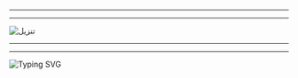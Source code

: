 _________________________________________________________________________________________________
_________________________________________________________________________________________________
![تنزيل](https://github.com/user-attachments/assets/f90cb22a-10b4-4d04-8005-18732c4ae3be)
_________________________________________________________________________________________________
_________________________________________________________________________________________________

<img src="https://readme-typing-svg.herokuapp.com?font=VT323&size=45&pause=1500&color=7D3BC3&center=true&vCenter=true&width=450&lines=>.......;🕵️%20Coded%20By%20Velowind;{E14A2A69-A21E-4E17-A55C-3B4F6DC1D}" alt="Typing SVG" />

